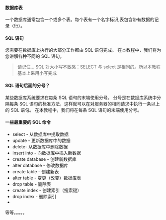 #### 数据库表
一个数据库通常包含一个或多个表。每个表有一个名字标识,表包含带有数据的记录（行）。
#### SQL 语句
您需要在数据库上执行的大部分工作都由 SQL 语句完成。
在本教程中，我们将为您讲解各种不同的 SQL 语句。

>请记住...
SQL 对大小写不敏感：SELECT 与 select 是相同的。所以本教程基本上采用小写完成

#### SQL 语句后面的分号？
某些数据库系统要求在每条 SQL 语句的末端使用分号。
分号是在数据库系统中分隔每条 SQL 语句的标准方法，这样就可以在对服务器的相同请求中执行一条以上的 SQL 语句。
在本教程中，我们将在每条 SQL 语句的末端使用分号。
#### 一些最重要的 SQL 命令
- select - 从数据库中提取数据
- update - 更新数据库中的数据
- delete- 从数据库中删除数据
- insert into - 向数据库中插入新数据
- create database - 创建新数据库
-  alter database - 修改数据库
- create table - 创建新表
- alter table - 变更（改变）数据库表
- drop table - 删除表
- create index - 创建索引（搜索键）
- drop index - 删除索引
- 
等等。。。。。

